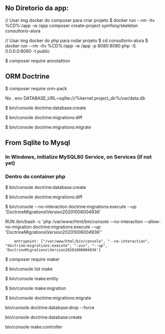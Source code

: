 ## No Diretorio da app:

// Usar img docker do composer para criar projeto
$ docker run --rm -itv %CD%:/app -w /app composer create-project symfony/skeleton consultorio-alura

// Usar img docker do php para rodar projeto
$ cd consultorio-alura
$ docker run --rm -itv %CD%:/app -w /app -p 8080:8080 php -S 0.0.0.0:8080 -t public

$ composer require annotattion

## ORM Doctrine
$ composer require orm-pack

No . env
DATABASE_URL=sqlite:///%kernel.project_dir%/var/data.db

$ bin/console doctrine:database:create

$ bin/console doctrine:migrations:diff

$ bin/console doctrine:migrations:migrate

## From Sqlite to Mysql

### In Windows, initialize MySQL80 Service, on Services (if not yet)

### Dentro do container php
$ bin/console doctrine:database:create

$ bin/console doctrine:migrations:diff

$ bin/console --no-interaction doctrine:migrations:execute --up 'DoctrineMigrations\Version20201006004936'

RUN /bin/bash -c 'php /var/www/html/bin/console --no-interaction --allow-no-migration doctrine:migrations:execute --up \'DoctrineMigrations\Version20201006004936\''

        entrypoint: ["/var/www/html/bin/console", "--no-interaction", "doctrine:migrations:execute", "-vvv", "--up", 'DoctrineMigrations\Version20201006004936']


$ composer require maker

$ bin/console list make

$ bin/console make:entity

$ bin/console make:migration

$ bin/console doctrine:migrations:migrate

bin/console doctrine:database:drop --force

bin/console doctrine:database:create

bin/console make:controller